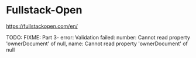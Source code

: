 # Fullstack-Open

https://fullstackopen.com/en/

TODO:
FIXME: Part 3- error: Validation failed: number: Cannot read property 'ownerDocument' of null, name: Cannot read property 'ownerDocument' of null  
